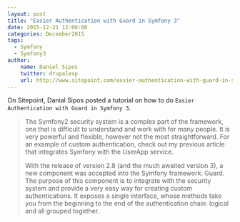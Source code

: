 ```yaml
---
layout: post
title: "Easier Authentication with Guard in Symfony 3"
date: 2015-12-21 12:00:00
categories: December2015
tags:
  - Symfony
  - Symfony3
author:
    name: Daniel Sipos
    twitter: drupalexp
    url: http://www.sitepoint.com/easier-authentication-with-guard-in-symfony-3/
---
```


On Sitepoint, Danial Sipos posted a tutorial on how to do `Easier Authentication with Guard in Symfony 3`.

> The Symfony2 security system is a complex part of the framework, one that is difficult to understand and work with for many people. It is very powerful and flexible, however not the most straightforward. For an example of custom authentication, check out my previous article that integrates Symfony with the UserApp service.
>
> With the release of version 2.8 (and the much awaited version 3), a new component was accepted into the Symfony framework: Guard. The purpose of this component is to integrate with the security system and provide a very easy way for creating custom authentications. It exposes a single interface, whose methods take you from the beginning to the end of the authentication chain: logical and all grouped together.